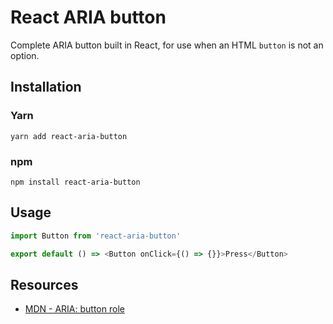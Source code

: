 # React ARIA button

Complete ARIA button built in React, for use when an HTML `button` is not an option.

## Installation

### Yarn

```shell
yarn add react-aria-button
```

### npm

```shell
npm install react-aria-button
```

## Usage

```js
import Button from 'react-aria-button'

export default () => <Button onClick={() => {}}>Press</Button>
```

## Resources

- [MDN - ARIA: button role](https://wiki.developer.mozilla.org/en-US/docs/Web/Accessibility/ARIA/Roles/button_role)
